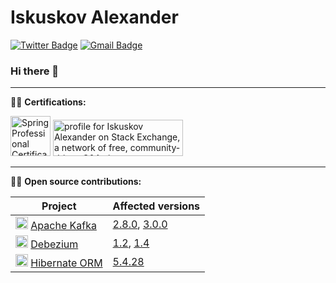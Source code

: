 # Iskuskov Alexander
[![Twitter Badge](https://img.shields.io/badge/-@iskuskov-1ca0f1?style=flat-square&labelColor=1ca0f1&logo=twitter&logoColor=white&link=https://twitter.com/iskuskov)](https://twitter.com/iskuskov) 
[![Gmail Badge](https://img.shields.io/badge/-iskuskov@gmail.com-c14438?style=flat-square&logo=Gmail&logoColor=white&link=mailto:iskuskov@gmail.com)](mailto:iskuskov@gmail.com)

### Hi there 👋

<!--
**Iskuskov/Iskuskov** is a ✨ _special_ ✨ repository because its `README.md` (this file) appears on your GitHub profile.

Here are some ideas to get you started:

- 🔭 I’m currently working on ...
- 🌱 I’m currently learning ...
- 👯 I’m looking to collaborate on ...
- 🤔 I’m looking for help with ...
- 💬 Ask me about ...
- 📫 How to reach me: ...
- 😄 Pronouns: ...
- ⚡ Fun fact: ...
-->

-----

:man_student: **Certifications:**

<a href="http://bcert.me/slrrzwwen"><img src="https://bcert.me/bc/html/img/badges/generated/badge-7986.png" width="64" height="64" alt="Spring Professional Certificate" title="Spring Professional Certificate"/></a> 
<a href="https://stackexchange.com/users/4734827/iskuskov-alexander"><img src="https://stackexchange.com/users/flair/4734827.png" width="208" height="58" alt="profile for Iskuskov Alexander on Stack Exchange, a network of free, community-driven Q&amp;A sites" title="profile for Iskuskov Alexander on Stack Exchange, a network of free, community-driven Q&amp;A sites" /></a>

-----

:man_technologist: **Open source contributions:**

| Project | Affected versions |
| --- | --- |
| <img src="https://cdn.icon-icons.com/icons2/2248/PNG/32/apache_kafka_icon_138937.png" height="20" />  [Apache Kafka](https://github.com/apache/kafka) | [2.8.0](https://blogs.apache.org/kafka/entry/what-s-new-in-apache5), [3.0.0](https://blogs.apache.org/kafka/date/20210921) |
| <img src="https://avatars.githubusercontent.com/u/11964329?s=200&v=4" height="20" />  [Debezium](https://github.com/debezium/debezium) | [1.2](https://debezium.io/blog/2020/06/24/debezium-1-2-final-released/), [1.4](https://debezium.io/blog/2021/01/07/debezium-1-4-final-released/) |
| <img src="https://cdn.icon-icons.com/icons2/2699/PNG/32/hibernate_logo_icon_171004.png" height="20" />  [Hibernate ORM](https://github.com/hibernate/hibernate-orm) | [5.4.28](https://in.relation.to/2021/02/09/hibernate-orm-5428-final-release/) |
